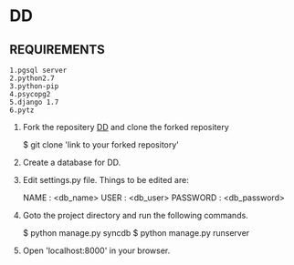 DD
==========

REQUIREMENTS
------------
    1.pgsql server
    2.python2.7
    3.python-pip
    4.psycopg2
    5.django 1.7
    6.pytz

1) Fork the repositery [DD](http://code.csiom.com/jasvir/project-management) and clone the forked repositery
    
    $ git clone 'link to your forked repository'

2) Create a database for DD.
3) Edit settings.py file. Things to be edited are:
    
    NAME : <db_name>
    USER : <db_user>
    PASSWORD : <db_password>

4) Goto the project directory and run the following commands.

    $ python manage.py syncdb
    $ python manage.py runserver
    
5) Open 'localhost:8000' in your browser.
